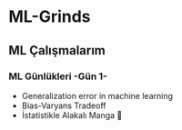 # ML-Grinds
## ML Çalışmalarım
### ML Günlükleri -Gün 1-
* Generalization error in machine learning
* Bias-Varyans Tradeoff
* İstatistikle Alakalı Manga 🥸
